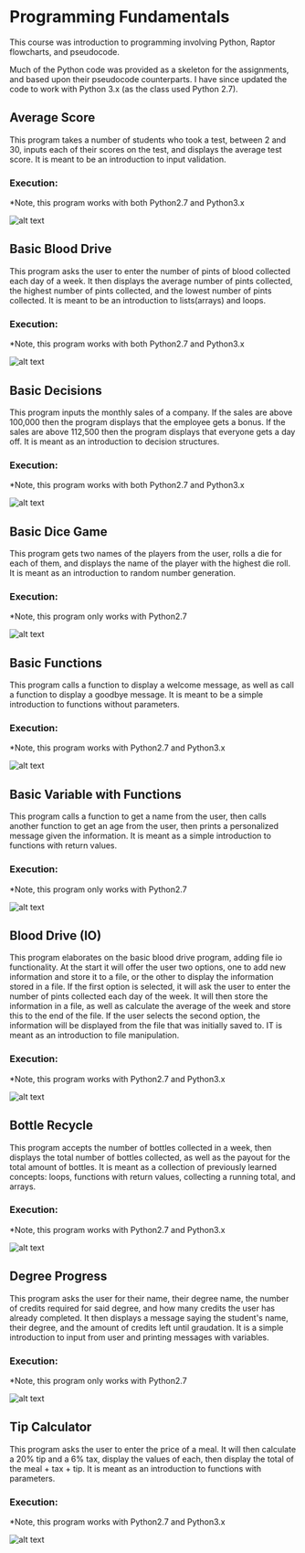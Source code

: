 # Programming Fundamentals

This course was introduction to programming involving Python, Raptor flowcharts, and pseudocode. 

Much of the Python code was provided as a skeleton for the assignments, and based upon their pseudocode counterparts. I have since updated the code to work with Python 3.x (as the class used Python 2.7).

## Average Score

This program takes a number of students who took a test, between 2 and 30, inputs each of their scores on the test, and displays the average test score. It is meant to be an introduction to input validation.

### Execution:
*Note, this program works with both Python2.7 and Python3.x

![alt text](https://github.com/NotQuiteHeroes/Resources/blob/master/ScreenShots/fundamentalsAverageScore.JPG "Average Score of a Test")

## Basic Blood Drive

This program asks the user to enter the number of pints of blood collected each day of a week. It then displays the average number of pints collected, the highest number of pints collected, and the lowest number of pints collected. It is meant to be an introduction to lists(arrays) and loops.

### Execution:
*Note, this program works with both Python2.7 and Python3.x

![alt text](https://github.com/NotQuiteHeroes/Resources/blob/master/ScreenShots/fundamentalsBasicBloodDrive.JPG "Basic Blood Drive")

## Basic Decisions

This program inputs the monthly sales of a company. If the sales are above 100,000 then the program displays that the employee gets a bonus. If the sales are above 112,500 then the program displays that everyone gets a day off. It is meant as an introduction to decision structures.

### Execution:
*Note, this program works with both Python2.7 and Python3.x

![alt text](https://github.com/NotQuiteHeroes/Resources/blob/master/ScreenShots/fundamentalsBasicDecisions.JPG "Basic Decision Structures")

## Basic Dice Game
This program gets two names of the players from the user, rolls a die for each of them, and displays the name of the player with the highest die roll. It is meant as an introduction to random number generation.

### Execution:
*Note, this program only works with Python2.7

![alt text](https://github.com/NotQuiteHeroes/Resources/blob/master/ScreenShots/fundamentalsBasicDice.JPG "Dice Roll Game")

## Basic Functions
This program calls a function to display a welcome message, as well as call a function to display a goodbye message. It is meant to be a simple introduction to functions without parameters.

### Execution:
*Note, this program works with Python2.7 and Python3.x

![alt text](https://github.com/NotQuiteHeroes/Resources/blob/master/ScreenShots/fundamentalsBasicFunctions.JPG "Welcome and Farewell functions")

## Basic Variable with Functions
This program calls a function to get a name from the user, then calls another function to get an age from the user, then prints a personalized message given the information. It is meant as a simple introduction to functions with return values.

### Execution:
*Note, this program only works with Python2.7

![alt text](https://github.com/NotQuiteHeroes/Resources/blob/master/ScreenShots/fundamentalsFunctionWithVar.JPG "Functions with return values")

## Blood Drive (IO)
This program elaborates on the basic blood drive program, adding file io functionality. At the start it will offer the user two options, one to add new information and store it to a file, or the other to display the information stored in a file. If the first option is selected, it will ask the user to enter the number of pints collected each day of the week. It will then store the information in a file, as well as calculate the average of the week and store this to the end of the file. If the user selects the second option, the information will be displayed from the file that was initially saved to. IT is meant as an introduction to file manipulation.

### Execution:
*Note, this program works with Python2.7 and Python3.x

![alt text](https://github.com/NotQuiteHeroes/Resources/blob/master/ScreenShots/fundamentalsBloodDrive.JPG "Blood Drive with File IO")

## Bottle Recycle
This program accepts the number of bottles collected in a week, then displays the total number of bottles collected, as well as the payout for the total amount of bottles. It is meant as a collection of previously learned concepts: loops, functions with return values, collecting a running total, and arrays.

### Execution:
*Note, this program works with Python2.7 and Python3.x

![alt text](https://github.com/NotQuiteHeroes/Resources/blob/master/ScreenShots/fundamentalsBottles.JPG "Bottle Collection")

## Degree Progress
This program asks the user for their name, their degree name, the number of credits required for said degree, and how many credits the user has already completed. It then displays a message saying the student's name, their degree, and the amount of credits left until graudation. It is a simple introduction to input from user and printing messages with variables.

### Execution:
*Note, this program only works with Python2.7

![alt text](https://github.com/NotQuiteHeroes/Resources/blob/master/ScreenShots/fundamentalsDegree.JPG "Degree Progress")

## Tip Calculator
This program asks the user to enter the price of a meal. It will then calculate a 20% tip and a 6% tax, display the values of each, then display the total of the meal + tax + tip. It is meant as an introduction to functions with parameters.

### Execution:
*Note, this program works with Python2.7 and Python3.x

![alt text](https://github.com/NotQuiteHeroes/Resources/blob/master/ScreenShots/fundamentalsTip.JPG "Tip Calculator")
